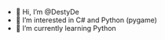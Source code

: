 - 👋 Hi, I’m @DestyDe
- 👀 I’m interested in C# and Python (pygame)
- 🌱 I’m currently learning Python
